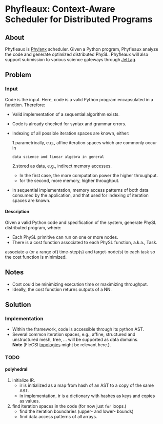 <!-- 
Copyright (c) 2020 R. Tohid (@rtohid)

Distributed under the Boost Software License, Version 1.0.(See accompanying
file LICENSE_1_0.txt or copy at http://www.boost.org/LICENSE_1_0.txt) 
-->

# Phyfleaux: Context-Aware Scheduler for Distributed Programs

## About

Phyfleaux is [Phylanx](github.com/stellar-group/phylanx) scheduler. Given a
Python program, Phyfleaux analyze the code and generate optimized distributed
PhySL. Phyfleaux will also support submission to various science gateways
through [JetLag](https://github.com/STEllAR-GROUP/JetLag.git).

## Problem

### Input
Code is the input. Here, code is a valid Python program encapsulated in a
function. Therefore:

* Valid implementation of a sequential algorithm exists.
* Code is already checked for syntax and grammar errors.
* Indexing of all possible iteration spaces are known, either:

   1.parametrically, e.g., affine iteration spaces which are commonly occur in

      data science and linear algebra in general

   2.stored as data, e.g., indirect memory accesses.
   * In the first case, the more computation power the higher throughput.
   * for the second, more memory, higher throughput.

* In sequential implementation, memory access patterns of both data consumed by
  the application, and that used for indexing of iteration spaces are known.
   <!-- * It might be beneficial to assume the initial memory layout in 1-d.-->

#### Description

Given a valid Python code and specification of the system, generate PhySL
distributed program, where:

* Each PhySL primitive can run on one or more nodes.
* There is a cost function associated to each PhySL function, a.k.a., Task.

associate a (or a range of) time-step(s) and target-node(s) to each task so the
cost function is minimized.

## Notes

* Cost could be minimizing execution time or maximizing throughput.
* Ideally, the cost function returns outputs of a NN.

## Solution

### Implementation

* Within the framework, code is accessible through its python AST.
* Several common iteration spaces, e.g., affine, structured and unstructured
  mesh, tree, ... will be supported as data domains.  
  **Note** (FleCSI
  [topologies](https://github.com/laristra/flecsi/tree/1/flecsi/topology) might
  be relevant here.).

### TODO
#### polyhedral
1. initialize IR.
   - ir is initialized as a map from hash of an AST to a copy of the same AST.
   - in implementation, ir is a dictionary with hashes as keys and copies as
     values.
2. find iteration spaces in the code (for now just `for` loops.)
   - find the iteration boundaries (upper- and lower- bounds)
   - find data access patterns of all arrays.
